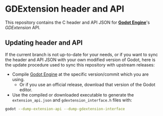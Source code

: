 # GDExtension header and API

This repository contains the C header and API JSON for
[**Godot Engine**](https://github.com/godotengine/godot)'s *GDExtension* API.

## Updating header and API

If the current branch is not up-to-date for your needs, or if you want to sync
the header and API JSON with your own modified version of Godot, here is the
update procedure used to sync this repository with upstream releases:

- Compile [Godot Engine](https://github.com/godotengine/godot) at the specific
  version/commit which you are using.
  * Or if you use an official release, download that version of the Godot editor.
- Use the compiled or downloaded executable to generate the `extension_api.json`
  and `gdextension_interface.h` files with:

```bash
godot --dump-extension-api --dump-gdextension-interface
```
